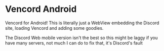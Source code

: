 # Vencord Android

Vencord for Android! This is literally just a WebView embedding the Discord site, loading Vencord and adding some goodies.

The Discord Web mobile version isn't the best so this might be laggy if you have many servers, not much I can do to fix that, it's Discord's fault
